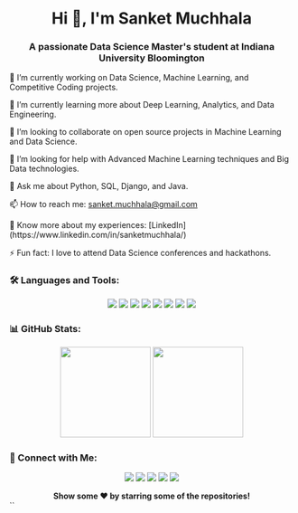 <h1 align="center">Hi 👋, I'm Sanket Muchhala</h1>
<h3 align="center">A passionate Data Science Master's student at Indiana University Bloomington</h3>

<p align="left">🔭 I’m currently working on Data Science, Machine Learning, and Competitive Coding projects.</p>
<p align="left">🌱 I’m currently learning more about Deep Learning, Analytics, and Data Engineering.</p>
<p align="left">👯 I’m looking to collaborate on open source projects in Machine Learning and Data Science.</p>
<p align="left">🤝 I’m looking for help with Advanced Machine Learning techniques and Big Data technologies.</p>
<p align="left">💬 Ask me about Python, SQL, Django, and Java.</p>
<p align="left">📫 How to reach me: <a href="mailto:sanket.muchhala@gmail.com">sanket.muchhala@gmail.com</a></p>
<p align="left">📄 Know more about my experiences: [LinkedIn](https://www.linkedin.com/in/sanketmuchhala/)</p>
<p align="left">⚡ Fun fact: I love to attend Data Science conferences and hackathons.</p>

### 🛠 Languages and Tools:
<p align="center">
  <img src="https://img.shields.io/badge/Python-%2314354C.svg?&style=for-the-badge&logo=python&logoColor=white"/>
  <img src="https://img.shields.io/badge/R-%230077B5.svg?&style=for-the-badge&logo=r&logoColor=white"/>
  <img src="https://img.shields.io/badge/Java-%23007396.svg?&style=for-the-badge&logo=java&logoColor=white"/>
  <img src="https://img.shields.io/badge/C++-%2300599C.svg?&style=for-the-badge&logo=c%2B%2B&logoColor=white"/>
  <img src="https://img.shields.io/badge/Flask-%23000.svg?&style=for-the-badge&logo=flask&logoColor=white"/>
  <img src="https://img.shields.io/badge/Git-%23F05033.svg?&style=for-the-badge&logo=git&logoColor=white"/>
  <img src="https://img.shields.io/badge/AWS-%23FF9900.svg?&style=for-the-badge&logo=amazon-aws&logoColor=white"/>
  <img src="https://img.shields.io/badge/Heroku-%23430098.svg?&style=for-the-badge&logo=heroku&logoColor=white"/>
</p>

### 📊 GitHub Stats:
<p align="center">
  <img src="https://github-readme-stats.vercel.app/api?username=sanketmuchhala&show_icons=true&theme=highcontrast&count_private=true" height="160em"/>
  <img src="https://github-readme-stats.vercel.app/api/top-langs/?username=sanketmuchhala&layout=compact&theme=highcontrast&langs_count=6" height="160em"/>
</p>

### 🤝 Connect with Me:
<p align="center">
  <a href="https://www.linkedin.com/in/sanketmuchhala/"><img src="https://img.shields.io/badge/linkedin-%230077B5.svg?&style=for-the-badge&logo=linkedin&logoColor=white"/></a>
  <a href="https://www.facebook.com/sanket.muchhala/"><img src="https://img.shields.io/badge/facebook-%230077B5.svg?&style=for-the-badge&logo=facebook&logoColor=white"/></a>
  <a href="https://twitter.com/sanketmuchhala"><img src="https://img.shields.io/badge/twitter-%231DA1F2.svg?&style=for-the-badge&logo=twitter&logoColor=white"/></a>
  <a href="https://www.instagram.com/sanket.muchhala/"><img src="https://img.shields.io/badge/instagram-%23E4405F.svg?&style=for-the-badge&logo=instagram&logoColor=white"></a>
  <a href="https://github.com/sanketmuchhala"><img src="https://img.shields.io/badge/github-%23000000.svg?&style=for-the-badge&logo=github&logoColor=white"/></a>
</p>

<div align="center">
  <b>Show some ❤️ by starring some of the repositories!</b>
</div>
``
